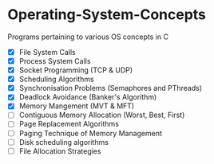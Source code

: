 # Operating-System-Concepts
Programs pertaining to various OS concepts in C

- [x] File System Calls
- [x] Process System Calls
- [x] Socket Programming (TCP & UDP)
- [x] Scheduling Algorithms
- [x] Synchronisation Problems (Semaphores and PThreads)
- [x] Deadlock Avoidance (Banker's Algorithm)
- [x] Memory Mangement (MVT & MFT)
- [ ] Contiguous Memory Allocation (Worst, Best, First)
- [ ] Page Replacement Algorithms
- [ ] Paging Technique of Memory Management
- [ ] Disk scheduling algorithms
- [ ] File Allocation Strategies
